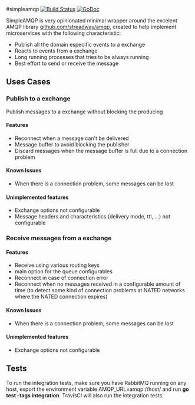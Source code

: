 #simpleamqp
[![Build Status](https://travis-ci.com/aleasoluciones/simpleamqp.svg?branch=master)](https://travis-ci.com/aleasoluciones/simpleamqp)
[![GoDoc](https://godoc.org/github.com/aleasoluciones/simpleamqp?status.png)](http://godoc.org/github.com/aleasoluciones/simpleamqp)

SimpleAMQP is very opinionated minimal wrapper around the excelent AMQP library [github.com/streadway/amqp](http://github.com/streadway/amqp), created to help implement microservices with the following characteristic:
 * Publish all the domain especific events to a exchange 
 * Reacts to events from a exchange
 * Long running processes that tries to be always running
 * Best effort to send or receive the message

## Uses Cases
### Publish to a exchange
Publish messages to a exchange without blocking the producing
#### Features
 * Reconnect when a message can't be delivered
 * Message buffer to avoid blocking the publisher
 * Discard messages when the message buffer is full due to a connection problem

#### Known Issues
 * When there is a connection problem, some messages can be lost

#### Unimplemented features
 * Exchange options not configurable
 * Message headers and characteristics (delivery mode, ttl, ...) not configurable

### Receive messages from a exchange
#### Features
 * Receive using various routing keys
 * main option for the queue configurables
 * Reconnect in case of connection error
 * Reconnect when no messages received in a configurable amount of time (to detect some kind of connection problems at NATED networks where the NATED connection expires)

#### Known Issues
 * When there is a connection problem, some messages can be lost

#### Unimplemented features
 * Exchange options not configurable

## Tests
To run the integration tests, make sure you have RabbitMQ running on any host, export the environment variable AMQP_URL=amqp://host/ and run **go test -tags integration**. TravisCI will also run the integration tests.
